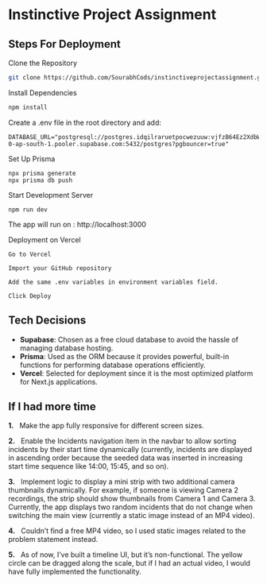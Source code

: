 # Instinctive Project Assignment



## Steps For Deployment

Clone the Repository

```bash
git clone https://github.com/SourabhCods/instinctiveprojectassignment.git

```
Install Dependencies

```bash
npm install
```

Create a .env file in the root directory and add:
```
DATABASE_URL="postgresql://postgres.idqilraruetpocwezuuw:vjfzB64Ez2XdbWuc@aws-0-ap-south-1.pooler.supabase.com:5432/postgres?pgbouncer=true"
```
Set Up Prisma
```
npx prisma generate
npx prisma db push
```
Start Development Server
```
npm run dev
```
The app will run on : http://localhost:3000

Deployment on Vercel
```
Go to Vercel

Import your GitHub repository

Add the same .env variables in environment variables field.

Click Deploy
```
## Tech Decisions

* **Supabase**: Chosen as a free cloud database to avoid the hassle of managing database hosting.
* **Prisma**: Used as the ORM because it provides powerful, built-in functions for performing database operations efficiently.
* **Vercel**: Selected for deployment since it is the most optimized platform for Next.js applications.
## If I had more time

**1.** &nbsp; Make the app fully responsive for different screen sizes.

**2.** &nbsp; Enable the Incidents navigation item in the navbar to allow sorting incidents by their start time dynamically (currently, incidents are displayed in ascending order because the seeded data was inserted in increasing start time sequence like 14:00, 15:45, and so on).

**3.** &nbsp; Implement logic to display a mini strip with two additional camera thumbnails dynamically. For example, if someone is viewing Camera 2 recordings, the strip should show thumbnails from Camera 1 and Camera 3. Currently, the app displays two random incidents that do not change when switching the main view (currently a static image instead of an MP4 video).

**4.** &nbsp; Couldn’t find a free MP4 video, so I used static images related to the problem statement instead.

**5.** &nbsp; As of now, I’ve built a timeline UI, but it’s non-functional. The yellow circle can be dragged along the scale, but if I had an actual video, I would have fully implemented the functionality.
